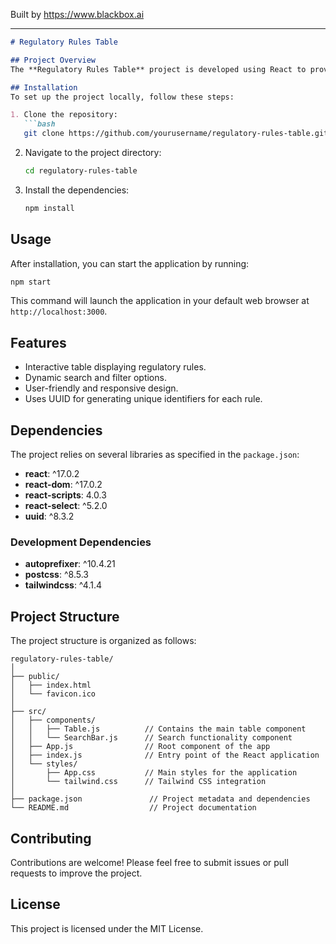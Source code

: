 
Built by https://www.blackbox.ai

---

```markdown
# Regulatory Rules Table

## Project Overview
The **Regulatory Rules Table** project is developed using React to provide an interactive and user-friendly interface for displaying regulatory rules in a tabular format. It efficiently manages and presents rules for compliance and regulatory purposes, making it accessible and easy to use for users.

## Installation
To set up the project locally, follow these steps:

1. Clone the repository:
   ```bash
   git clone https://github.com/yourusername/regulatory-rules-table.git
   ```
2. Navigate to the project directory:
   ```bash
   cd regulatory-rules-table
   ```
3. Install the dependencies:
   ```bash
   npm install
   ```

## Usage
After installation, you can start the application by running:
```bash
npm start
```
This command will launch the application in your default web browser at `http://localhost:3000`.

## Features
- Interactive table displaying regulatory rules.
- Dynamic search and filter options.
- User-friendly and responsive design.
- Uses UUID for generating unique identifiers for each rule.

## Dependencies
The project relies on several libraries as specified in the `package.json`:

- **react**: ^17.0.2
- **react-dom**: ^17.0.2
- **react-scripts**: 4.0.3
- **react-select**: ^5.2.0
- **uuid**: ^8.3.2

### Development Dependencies
- **autoprefixer**: ^10.4.21
- **postcss**: ^8.5.3
- **tailwindcss**: ^4.1.4

## Project Structure
The project structure is organized as follows:

```
regulatory-rules-table/
│
├── public/
│   ├── index.html
│   └── favicon.ico
│
├── src/
│   ├── components/
│   │   ├── Table.js          // Contains the main table component
│   │   └── SearchBar.js      // Search functionality component
│   ├── App.js                // Root component of the app
│   ├── index.js              // Entry point of the React application
│   └── styles/
│       ├── App.css           // Main styles for the application
│       └── tailwind.css      // Tailwind CSS integration
│
├── package.json               // Project metadata and dependencies
└── README.md                  // Project documentation
```

## Contributing
Contributions are welcome! Please feel free to submit issues or pull requests to improve the project.

## License
This project is licensed under the MIT License.
```